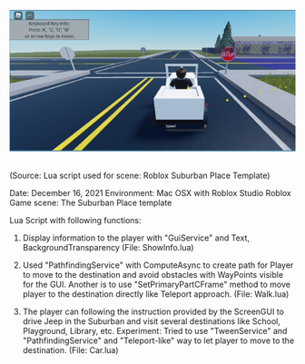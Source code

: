 ![alt screenUI](https://github.com/fruitmonkey01/RobloxLuaScript/blob/main/RobloxGame.png)

<br />
(Source: Lua script used for scene: Roblox Suburban Place Template)

Date: December 16, 2021
Environment: Mac OSX with Roblox Studio
Roblox Game scene: The Suburban Place template

Lua Script with following functions:
1. Display information to the player with "GuiService" and Text, BackgroundTransparency
(File: ShowInfo.lua)

2. Used "PathfindingService" with ComputeAsync to create path for Player to move to the destination and avoid obstacles with WayPoints visible for the GUI.
Another is to use "SetPrimaryPartCFrame" method to move player to the destination directly like Teleport approach. (File: Walk.lua)

3. The player can following the instruction provided by the ScreenGUI to drive Jeep in the Suburban and visit several destinations like School, Playground, Library, etc.
Experiment: Tried to use "TweenService" and "PathfindingService" and "Teleport-like" way to let player to move to the destination.  (File: Car.lua)
